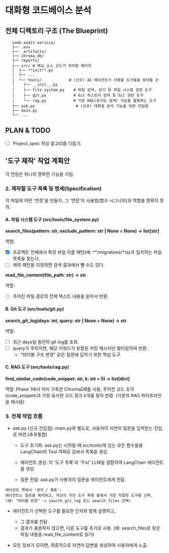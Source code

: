 # 대화형 코드베이스 분석

## 전체 디렉토리 구조 (The Blueprint)

```
   code-audit-service/
   ├── .env
   ├── _artifacts/
   ├── chroma_db/
   ├── reports/
   ├── src/ # 핵심 소스 코드가 위치할 패키지
   │  ├── **init**.py
   │  ├── ...
   │  └── tools/            # (신규) AI 에이전트가 사용할 도구들을 모아둘 곳
   │    ├── __init__.py
   │    ├── file_system.py    # 파일 검색, 읽기 등 파일 시스템 관련 도구
   │    ├── git.py            # Git 히스토리 검색 등 Git 관련 도구
   │    └── rag.py            # 기존 RAG(유사도 검색) 기능을 활용하는 도구
   ├── ask.py                  # (신규) 대화형 분석 기능을 위한 진입점
   ├── main.py
   └── ...
```
## PLAN & TODO
- [ ] Project_spec 작성 알고리즘 다듬기.

## '도구 제작' 작업 계획안
각 연장은 하나의 명확한 기능을 가짐.

### 2. 제작할 도구 목록 및 명세(Specification)
각 파일에 어떤 '연장'을 만들지, 그 '연장'의 사용법(함수 시그니처)과 역할을 명확히 정의.

#### A. 파일 시스템 도구 (src/tools/file_system.py)
**search_files(pattern: str, exclude_pattern: str | None = None) -> list[str]**

역할: 
- [x] 프로젝트 전체에서 특정 파일 이름 패턴(예: **/migrations/*.ts)과 일치하는 파일 목록을 찾는다. 
- [ ] 제외 패턴을 지정하면 검색 결과에서 뺄 수도 있다.

**read_file_content(file_path: str) -> str**

역할: 
- [ ] 주어진 파일 경로의 전체 텍스트 내용을 읽어서 반환.

#### B. Git 도구 (src/tools/git.py)
**search_git_log(days: int, query: str | None = None) -> str**

역할: 
- [ ] 최근 days일 동안의 git log를 조회. 
- [ ] query가 주어지면, 해당 키워드가 포함된 커밋 메시지만 필터링하여 반환.
   - "테이블 구조 변경" 같은 질문에 답하기 위한 핵심 도구

#### C. RAG 도구 (src/tools/rag.py)
**find_similar_code(code_snippet: str, k: int = 5) -> list[dict]**

역할: 
Phase 1에서 이미 구축한 ChromaDB를 사용, 주어진 코드 조각(code_snippet)과 가장 유사한 코드 청크 k개를 찾아 반환. (기존의 RAG 파이프라인을 재사용)

### 3. 전체 작업 흐름
- ask.py (신규 진입점): main.py와 별도로, 사용자의 자연어 질문을 입력받는 진입로 마련.(추후통합)
   - 도구 초기화: ask.py는 시작될 때 src/tools/에 있는 모든 함수들을 LangChain의 Tool 객체로 감싸서 목록을 생성.

   - 에이전트 생성: 이 '도구 목록'과 '두뇌' LLM을 결합하여 LangChain 에이전트를 생성.

   - 질문 전달: ask.py가 사용자의 질문을 에이전트에게 전달.

```
에이전트 쪽에서 '생각 / 행동':
에이전트는 질문을 해석하고, 자신이 가진 도구 목록 중에서 가장 적절한 도구를 선택.
(예: "테이블 변경" -> search_git_log 또는 search_files 선택)
```

- 에이전트가 선택한 도구를 필요한 인자와 함께 실행하고, 
   - 그 결과를 전달.
   - 결과가 충분하지 않으면, 다른 도구를 추가로 사용. 
   (예: search_files로 찾은 파일 내용을 read_file_content로 읽기)

- 모든 정보가 모이면, 최종적으로 자연어 답변을 생성하여 사용자에게 노출.

